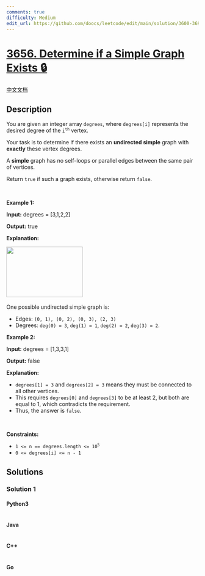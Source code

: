 ```yaml
---
comments: true
difficulty: Medium
edit_url: https://github.com/doocs/leetcode/edit/main/solution/3600-3699/3656.Determine%20if%20a%20Simple%20Graph%20Exists/README_EN.md
---
```


<!-- problem:start -->

# [3656. Determine if a Simple Graph Exists 🔒](https://leetcode.com/problems/determine-if-a-simple-graph-exists)

[中文文档](/solution/3600-3699/3656.Determine%20if%20a%20Simple%20Graph%20Exists/README.md)

## Description

<!-- description:start -->

<p>You are given an integer array <code>degrees</code>, where <code>degrees[i]</code> represents the desired degree of the <code>i<sup>th</sup></code> vertex.</p>

<p>Your task is to determine if there exists an <strong>undirected simple</strong> graph with <strong>exactly</strong> these vertex degrees.</p>

<p>A <strong>simple</strong> graph has no self-loops or parallel edges between the same pair of vertices.</p>

<p>Return <code>true</code> if such a graph exists, otherwise return <code>false</code>.</p>

<p>&nbsp;</p>
<p><strong class="example">Example 1:</strong></p>

<div class="example-block">
<p><strong>Input:</strong> <span class="example-io">degrees = [3,1,2,2]</span></p>

<p><strong>Output:</strong> <span class="example-io">true</span></p>

<p><strong>Explanation:</strong></p>

<p><img src="https://fastly.jsdelivr.net/gh/doocs/leetcode@main/solution/3600-3699/3656.Determine%20if%20a%20Simple%20Graph%20Exists/images/screenshot-2025-08-13-at-24347-am.png" style="width: 200px; height: 132px;" />​​​​​​​</p>

<p>One possible undirected simple graph is:</p>

<ul>
	<li>Edges: <code>(0, 1), (0, 2), (0, 3), (2, 3)</code></li>
	<li>Degrees: <code>deg(0) = 3</code>, <code>deg(1) = 1</code>, <code>deg(2) = 2</code>, <code>deg(3) = 2</code>.</li>
</ul>
</div>

<p><strong class="example">Example 2:</strong></p>

<div class="example-block">
<p><strong>Input:</strong> <span class="example-io">degrees = [1,3,3,1]</span></p>

<p><strong>Output:</strong> <span class="example-io">false</span></p>

<p><strong>Explanation:</strong>​​​​​​​</p>

<ul>
	<li><code>degrees[1] = 3</code> and <code>degrees[2] = 3</code> means they must be connected to all other vertices.</li>
	<li>This requires <code>degrees[0]</code> and <code>degrees[3]</code> to be at least 2, but both are equal to 1, which contradicts the requirement.</li>
	<li>Thus, the answer is <code>false</code>.</li>
</ul>
</div>

<p>&nbsp;</p>
<p><strong>Constraints:</strong></p>

<ul>
	<li><code>1 &lt;= n == degrees.length &lt;= 10<sup>​​​​​​​5</sup></code></li>
	<li><code>0 &lt;= degrees[i] &lt;= n - 1</code></li>
</ul>

<!-- description:end -->

## Solutions

<!-- solution:start -->

### Solution 1

<!-- tabs:start -->

#### Python3

```python

```

#### Java

```java

```

#### C++

```cpp

```

#### Go

```go

```

<!-- tabs:end -->

<!-- solution:end -->

<!-- problem:end -->
